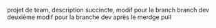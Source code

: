 projet de team, description succincte, modif pour la branch branch dev
deuxième modif pour la branche dev après le merdge pull